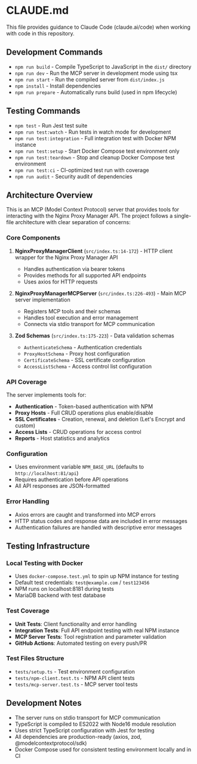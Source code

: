 # CLAUDE.md

This file provides guidance to Claude Code (claude.ai/code) when working with code in this repository.

## Development Commands

- `npm run build` - Compile TypeScript to JavaScript in the `dist/` directory
- `npm run dev` - Run the MCP server in development mode using tsx
- `npm run start` - Run the compiled server from `dist/index.js`
- `npm install` - Install dependencies
- `npm run prepare` - Automatically runs build (used in npm lifecycle)

## Testing Commands

- `npm test` - Run Jest test suite
- `npm run test:watch` - Run tests in watch mode for development
- `npm run test:integration` - Full integration test with Docker NPM instance
- `npm run test:setup` - Start Docker Compose test environment only
- `npm run test:teardown` - Stop and cleanup Docker Compose test environment
- `npm run test:ci` - CI-optimized test run with coverage
- `npm run audit` - Security audit of dependencies

## Architecture Overview

This is an MCP (Model Context Protocol) server that provides tools for interacting with the Nginx Proxy Manager API. The project follows a single-file architecture with clear separation of concerns:

### Core Components

1. **NginxProxyManagerClient** (`src/index.ts:14-172`) - HTTP client wrapper for the Nginx Proxy Manager API
   - Handles authentication via bearer tokens
   - Provides methods for all supported API endpoints
   - Uses axios for HTTP requests

2. **NginxProxyManagerMCPServer** (`src/index.ts:226-493`) - Main MCP server implementation
   - Registers MCP tools and their schemas
   - Handles tool execution and error management
   - Connects via stdio transport for MCP communication

3. **Zod Schemas** (`src/index.ts:175-223`) - Data validation schemas
   - `AuthenticateSchema` - Authentication credentials
   - `ProxyHostSchema` - Proxy host configuration
   - `CertificateSchema` - SSL certificate configuration
   - `AccessListSchema` - Access control list configuration

### API Coverage

The server implements tools for:
- **Authentication** - Token-based authentication with NPM
- **Proxy Hosts** - Full CRUD operations plus enable/disable
- **SSL Certificates** - Creation, renewal, and deletion (Let's Encrypt and custom)
- **Access Lists** - CRUD operations for access control
- **Reports** - Host statistics and analytics

### Configuration

- Uses environment variable `NPM_BASE_URL` (defaults to `http://localhost:81/api`)
- Requires authentication before API operations
- All API responses are JSON-formatted

### Error Handling

- Axios errors are caught and transformed into MCP errors
- HTTP status codes and response data are included in error messages
- Authentication failures are handled with descriptive error messages

## Testing Infrastructure

### Local Testing with Docker
- Uses `docker-compose.test.yml` to spin up NPM instance for testing
- Default test credentials: `test@example.com` / `test123456`
- NPM runs on localhost:8181 during tests
- MariaDB backend with test database

### Test Coverage
- **Unit Tests**: Client functionality and error handling
- **Integration Tests**: Full API endpoint testing with real NPM instance
- **MCP Server Tests**: Tool registration and parameter validation
- **GitHub Actions**: Automated testing on every push/PR

### Test Files Structure
- `tests/setup.ts` - Test environment configuration
- `tests/npm-client.test.ts` - NPM API client tests
- `tests/mcp-server.test.ts` - MCP server tool tests

## Development Notes

- The server runs on stdio transport for MCP communication
- TypeScript is compiled to ES2022 with Node16 module resolution
- Uses strict TypeScript configuration with Jest for testing
- All dependencies are production-ready (axios, zod, @modelcontextprotocol/sdk)
- Docker Compose used for consistent testing environment locally and in CI